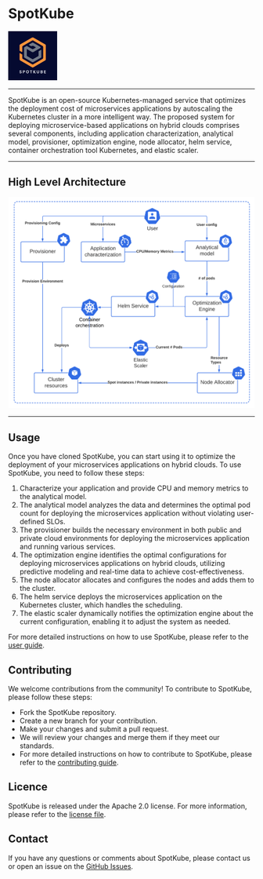 # SpotKube

<!-- <img src="https://github.com/SpotKube/SpotKube/blob/update/readme/resources/spotkube.png" width="100"> -->
<img src="documentation/images/spotkube.png" width="100">

----

SpotKube is an open-source Kubernetes-managed service that optimizes
the deployment cost of microservices applications by autoscaling 
the Kubernetes cluster in a more intelligent way. The proposed system 
for deploying microservice-based applications on hybrid clouds comprises 
several components, including application characterization, analytical model, 
provisioner, optimization engine, node allocator, helm service, container orchestration tool Kubernetes, and elastic scaler.

----

## High Level Architecture

<center>
<!-- <img src="https://github.com/SpotKube/SpotKube/blob/update/readme/resources/OPEN%20SOURCE%20%20-%20HL_A3_cropped.png" width="800"> -->
<img src="documentation/images/OPEN SOURCE  - HL_A3_cropped.png" width="800">
</center>

----

## Usage

Once you have cloned SpotKube, you can start using it to optimize the deployment of your 
microservices applications on hybrid clouds. 
To use SpotKube, you need to follow these steps:

1. Characterize your application and provide CPU and memory metrics to the analytical model.
2. The analytical model analyzes the data and determines the optimal pod count for 
deploying the microservices application without violating user-defined SLOs.
3. The provisioner builds the necessary environment in both public and private 
cloud environments for deploying the microservices application and running various services.
4. The optimization engine identifies the optimal configurations for 
deploying microservices applications on hybrid clouds, 
utilizing predictive modeling and real-time data to achieve cost-effectiveness.
5. The node allocator allocates and configures the nodes and adds them to the cluster.
5. The helm service deploys the microservices application on the Kubernetes cluster, 
which handles the scheduling.
6. The elastic scaler dynamically notifies the optimization engine about the 
current configuration, enabling it to adjust the system as needed.

For more detailed instructions on how to use SpotKube, please refer to the [user guide](documentation/user_guide.md).

## Contributing

We welcome contributions from the community! To contribute to SpotKube, please follow these steps:

- Fork the SpotKube repository.
- Create a new branch for your contribution.
- Make your changes and submit a pull request.
- We will review your changes and merge them if they meet our standards.
- For more detailed instructions on how to contribute to SpotKube, please refer to the [contributing guide](https://github.com/SpotKube/SpotKube).

## Licence

SpotKube is released under the Apache 2.0 license. For more information, please refer to the [license file](https://github.com/SpotKube/SpotKube/blob/dev/LICENSE).

## Contact
If you have any questions or comments about SpotKube, please contact us or open an issue on the [GitHub Issues](https://github.com/SpotKube/SpotKube/issues?q=is%3Aissue+is%3Aopen+sort%3Aupdated-desc).


